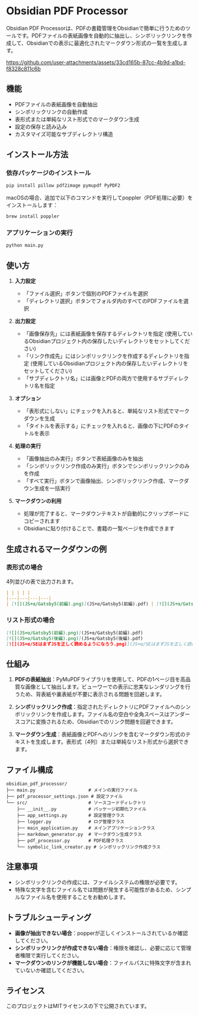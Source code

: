 # Obsidian PDF Processor

Obsidian PDF Processorは、PDFの書籍管理をObsidianで簡単に行うためのツールです。PDFファイルの表紙画像を自動的に抽出し、シンボリックリンクを作成して、Obsidianでの表示に最適化されたマークダウン形式の一覧を生成します。

https://github.com/user-attachments/assets/33cd165b-87cc-4b9d-a1bd-f8328c811c6b

## 機能

- PDFファイルの表紙画像を自動抽出
- シンボリックリンクの自動作成
- 表形式または単純なリスト形式でのマークダウン生成
- 設定の保存と読み込み
- カスタマイズ可能なサブディレクトリ構造

## インストール方法

### 依存パッケージのインストール

```bash
pip install pillow pdf2image pymupdf PyPDF2
```

macOSの場合、追加で以下のコマンドを実行してpoppler（PDF処理に必要）をインストールします：

```bash
brew install poppler
```

### アプリケーションの実行

```bash
python main.py
```

## 使い方

1. **入力設定**
   - 「ファイル選択」ボタンで個別のPDFファイルを選択
   - 「ディレクトリ選択」ボタンでフォルダ内のすべてのPDFファイルを選択

2. **出力設定**
   - 「画像保存先」には表紙画像を保存するディレクトリを指定 (使用しているObsidianプロジェクト内の保存したいディレクトリをセットしてください)
   - 「リンク作成先」にはシンボリックリンクを作成するディレクトリを指定 (使用しているObsidianプロジェクト内の保存したいディレクトリをセットしてください)
   - 「サブディレクトリ名」には画像とPDFの両方で使用するサブディレクトリ名を指定

3. **オプション**
   - 「表形式にしない」にチェックを入れると、単純なリスト形式でマークダウンを生成
   - 「タイトルを表示する」にチェックを入れると、画像の下にPDFのタイトルを表示

4. **処理の実行**
   - 「画像抽出のみ実行」ボタンで表紙画像のみを抽出
   - 「シンボリックリンク作成のみ実行」ボタンでシンボリックリンクのみを作成
   - 「すべて実行」ボタンで画像抽出、シンボリックリンク作成、マークダウン生成を一括実行

5. **マークダウンの利用**
   - 処理が完了すると、マークダウンテキストが自動的にクリップボードにコピーされます
   - Obsidianに貼り付けることで、書籍の一覧ページを作成できます

## 生成されるマークダウンの例

### 表形式の場合
4列並びの表で出力されます。

```markdown
| | | | |
|---|---|---|---|
| [![](JS+α/Gatsby5(前編).png)](JS+α/Gatsby5(前編).pdf) | [![](JS+α/Gatsby5(後編).png)](JS+α/Gatsby5(後編).pdf) | [![](JS+α/SEはまずJSを正しく読めるようになろう.png)](JS+α/SEはまずJSを正しく読めるようになろう.pdf) | [![](JS+α/[Gatsby]サイト.png)](JS+α/[Gatsby]サイト.pdf) |
```

### リスト形式の場合

```markdown
[![](JS+α/Gatsby5(前編).png)](JS+α/Gatsby5(前編).pdf)
[![](JS+α/Gatsby5(後編).png)](JS+α/Gatsby5(後編).pdf)
[![](JS+α/SEはまずJSを正しく読めるようになろう.png)](JS+α/SEはまずJSを正しく読めるようになろう.pdf)
```

## 仕組み

1. **PDFの表紙抽出**：PyMuPDFライブラリを使用して、PDFの1ページ目を高品質な画像として抽出します。ビューワーでの表示に忠実なレンダリングを行うため、背表紙や裏表紙が不要に表示される問題を回避します。

2. **シンボリックリンク作成**：指定されたディレクトリにPDFファイルへのシンボリックリンクを作成します。ファイル名の空白や全角スペースはアンダースコアに変換されるため、Obsidianでのリンク問題を回避できます。

3. **マークダウン生成**：表紙画像とPDFへのリンクを含むマークダウン形式のテキストを生成します。表形式（4列）または単純なリスト形式から選択できます。

## ファイル構成

```
obsidian_pdf_processor/
├── main.py                    # メインの実行ファイル
├── pdf_processor_settings.json # 設定ファイル
└── src/                       # ソースコードディレクトリ
    ├── __init__.py            # パッケージ初期化ファイル
    ├── app_settings.py        # 設定管理クラス
    ├── logger.py              # ログ管理クラス
    ├── main_application.py    # メインアプリケーションクラス
    ├── markdown_generator.py  # マークダウン生成クラス
    ├── pdf_processor.py       # PDF処理クラス
    └── symbolic_link_creator.py # シンボリックリンク作成クラス
```

## 注意事項

- シンボリックリンクの作成には、ファイルシステムの権限が必要です。
- 特殊な文字を含むファイル名では問題が発生する可能性があるため、シンプルなファイル名を使用することをお勧めします。

## トラブルシューティング

- **画像が抽出できない場合**：popperが正しくインストールされているか確認してください。
- **シンボリックリンクが作成できない場合**：権限を確認し、必要に応じて管理者権限で実行してください。
- **マークダウンのリンクが機能しない場合**：ファイルパスに特殊文字が含まれていないか確認してください。

## ライセンス

このプロジェクトはMITライセンスの下で公開されています。
